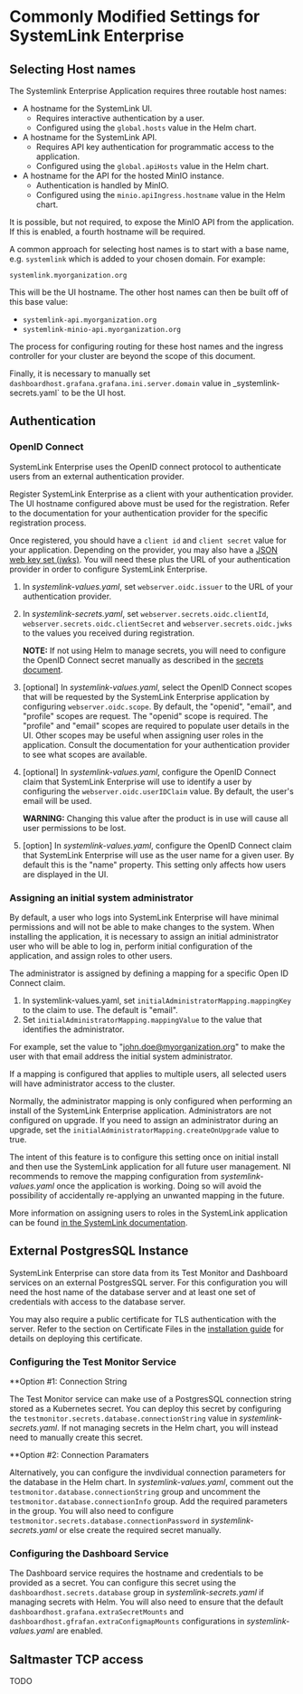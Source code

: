 # Commonly Modified Settings for SystemLink Enterprise

## Selecting Host names

The Systemlink Enterprise Application requires three routable host names:

- A hostname for the SystemLink UI.
    - Requires interactive authentication by a user.
    - Configured using the `global.hosts` value in the Helm chart.
- A hostname for the SystemLink API.
    - Requires API key authentication for programmatic access to the application.
    - Configured using the `global.apiHosts` value in the Helm chart.
- A hostname for the API for the hosted MinIO instance.
    - Authentication is handled by MinIO.
    - Configured using the `minio.apiIngress.hostname` value in the Helm chart.

It is possible, but not required, to expose the MinIO API from the application. If this is enabled, a fourth hostname will be required.

A common approach for selecting host names is to start with a base name, e.g. `systemlink` which is added to your chosen domain. For example:

`systemlink.myorganization.org`

This will be the UI hostname. The other host names can then be built off of this base value:

- `systemlink-api.myorganization.org`
- `systemlink-minio-api.myorganization.org`

The process for configuring routing for these host names and the ingress controller for your cluster are beyond the scope of this document.

Finally, it is necessary to manually set `dashboardhost.grafana.grafana.ini.server.domain` value in _systemlink-secrets.yaml` to be the UI host.

## Authentication

### OpenID Connect

SystemLink Enterprise uses the OpenID connect protocol to authenticate users from an external authentication provider.

Register SystemLink Enterprise as a client with your authentication provider. The UI hostname configured above must be used for the registration. Refer to the documentation for your authentication provider for the specific registration process.

Once registered, you should have a `client id` and `client secret` value for your application. Depending on the provider, you may also have a [JSON web key set (jwks)](https://datatracker.ietf.org/doc/html/rfc7517#section-5). You will need these plus the URL of your authentication provider in order to configure SystemLink Enterprise.

1. In _systemlink-values.yaml_, set `webserver.oidc.issuer` to the URL of your authentication provider.
2. In _systemlink-secrets.yaml_, set `webserver.secrets.oidc.clientId`, `webserver.secrets.oidc.clientSecret` and `webserver.secrets.oidc.jwks` to the values you received during registration.

    **NOTE:** If not using Helm to manage secrets, you will need to configure the OpenID Connect secret manually as described in the [secrets document](../secrets/secrets.md).

3. \[optional\] In _systemlink-values.yaml_, select the OpenID Connect scopes that will be requested by the SystemLink Enterprise application by configuring `webserver.oidc.scope`. By default, the "openid", "email", and "profile" scopes are request. The "openid" scope is required. The "profile" and "email" scopes are required to populate user details in the UI. Other scopes may be useful when assigning user roles in the application. Consult the documentation for your authentication provider to see what scopes are available.

4. \[optional\] In _systemlink-values.yaml_, configure the OpenID Connect claim that SystemLink Enterprise will use to identify a user by configuring the `webserver.oidc.userIDClaim` value. By default, the user's email will be used.

    **WARNING:** Changing this value after the product is in use will cause all user permissions to be lost.

5. \[option\] In _systemlink-values.yaml_, configure the OpenID Connect claim that SystemLink Enterprise will use as the user name for a given user. By default this is the "name" property. This setting only affects how users are displayed in the UI.

### Assigning an initial system administrator

By default, a user who logs into SystemLink Enterprise will have minimal permissions and will not be able to make changes to the system. When installing the application, it is necessary to assign an initial administrator user who will be able to log in, perform initial configuration of the application, and assign roles to other users.

The administrator is assigned by defining a mapping for a specific Open ID Connect claim.

1. In systemlink-values.yaml, set `initialAdministratorMapping.mappingKey` to the claim to use. The default is "email".
2. Set `initialAdministratorMapping.mappingValue` to the value that identifies the administrator.

For example, set the value to "john.doe@myorganization.org" to make the user with that email address the initial system administrator.

If a mapping is configured that applies to multiple users, all selected users will have administrator access to the cluster.

Normally, the administrator mapping is only configured when performing an install of the SystemLink Enterprise application. Administrators are not configured on upgrade. If you need to assign an administrator during an upgrade, set the `initialAdministratorMapping.createOnUpgrade` value to true.

The intent of this feature is to configure this setting once on initial install and then use the SystemLink application for all future user management. NI recommends to remove the mapping configuration from _systemlink-values.yaml_ once the application is working. Doing so will avoid the possibility of accidentally re-applying an unwanted mapping in the future.

More information on assigning users to roles in the SystemLink application can be found [in the SystemLink documentation](https://www.ni.com/documentation/en/systemlink/latest/setup/mapping-roles/).

## External PostgresSQL Instance

SystemLink Enterprise can store data from its Test Monitor and Dashboard services on an external PostgresSQL server. For this configuration you will need the host name of the database server and at least one set of credentials with access to the database server.

You may also require a public certificate for TLS authentication with the server. Refer to the section on Certificate Files in the [installation guide](../installation-guide.md) for details on deploying this certificate.

### Configuring the Test Monitor Service

**Option #1: Connection String

The Test Monitor service can make use of a PostgresSQL connection string stored as a Kubernetes secret. You can deploy this secret by configuring the `testmonitor.secrets.database.connectionString` value in _systemlink-secrets.yaml_. If not managing secrets in the Helm chart, you will instead need to manually create this secret.

**Option #2: Connection Paramaters

Alternatively, you can configure the invdividual connection parameters for the database in the Helm chart. In _systemlink-values.yaml_, comment out the `testmonitor.database.connectionString` group and uncomment the `testmonitor.database.connectionInfo` group. Add the required parameters in the group. You will also need to configure `testmonitor.secrets.database.connectionPassword` in _systemlink-secrets.yaml_ or else create the required secret manually.

### Configuring the Dashboard Service

The Dashboard service requires the hostname and credentials to be provided as a secret. You can configure this secret using the `dashboardhost.secrets.database` group in _systemlink-secrets.yaml_ if managing secrets with Helm. You will also need to ensure that the default `dashboardhost.grafana.extraSecretMounts` and `dashboardhost.gfrafan.extraConfigmapMounts` configurations in _systemlink-values.yaml_ are enabled.

## Saltmaster TCP access

TODO
